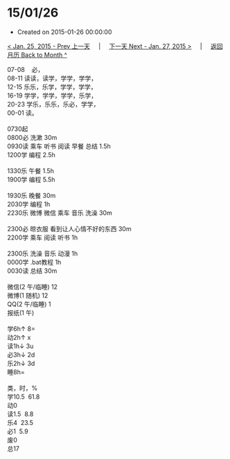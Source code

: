 # 15/01/26

- Created on 2015-01-26 00:00:00

[< Jan. 25, 2015 - Prev 上一天](/_archived/lifelogs/2015/01/d25.md) &nbsp; &nbsp; | &nbsp; &nbsp; [下一天 Next - Jan. 27, 2015 >](/_archived/lifelogs/2015/01/d27.md) &nbsp; &nbsp; |  &nbsp; &nbsp; [返回月历 Back to Month ^](/_archived/lifelogs/2015/01/index.md)
<br/><div>07-08    必，</div><div>08-11 读读，读学，学学，学学，</div><div>12-15 乐乐，乐学，学学，学学，<br/>16-19 学学，学学，学学，乐学，<br/>20-23 学乐，乐乐，乐必，学学，</div><div>00-01 读。<br/><div><br/></div>0730起</div><div>0800必 洗漱 30m</div><div>0930读 乘车 听书 阅读 早餐 总结 1.5h<br/>1200学 编程 2.5h<div><br/></div>1330乐 午餐 1.5h</div><div>1900学 编程 5.5h</div><div><br/>1930乐 晚餐 30m</div><div>2030学 编程 1h</div><div>2230乐 微博 微信 乘车 音乐 洗澡 30m</div><div><br/></div><div>2300必 晾衣服 看到让人心情不好的东西 30m</div><div>2200学 乘车 阅读 听书 1h</div><div><br/></div><div>2300乐 洗澡 音乐 动漫 1h</div><div>0000学 .bat教程 1h</div><div>0030读 总结 30m</div><div><div><br/></div><div>微信(2 午/临睡) 12</div>微博(1 随机) 12<br/>QQ(2 午/临睡) 1<br/>报纸(1 午) <div><br/></div>学6h↑ 8=<br/>动2h↑ x<br/>读1h↓ 3u<br/>必3h↓ 2d<br/>乐2h↓ 3d<br/>睡8h=<div><br/></div>类，时，%<br/>学10.5  61.8<br/>动0<br/>读1.5  8.8<br/>乐4  23.5<br/>必1  5.9<br/>废0<br/>总17</div>
